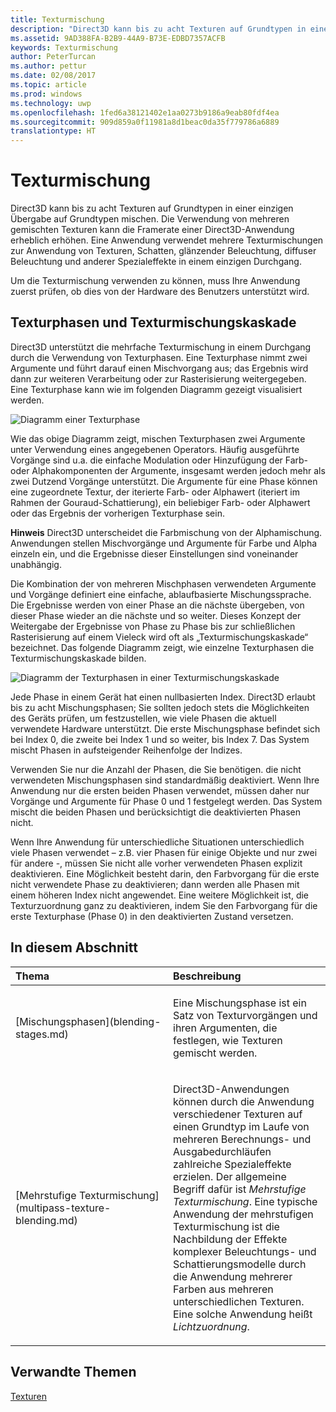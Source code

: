 ```yaml
---
title: Texturmischung
description: "Direct3D kann bis zu acht Texturen auf Grundtypen in einer einzigen Übergabe auf Grundtypen mischen."
ms.assetid: 9AD388FA-B2B9-44A9-B73E-EDBD7357ACFB
keywords: Texturmischung
author: PeterTurcan
ms.author: pettur
ms.date: 02/08/2017
ms.topic: article
ms.prod: windows
ms.technology: uwp
ms.openlocfilehash: 1fed6a38121402e1aa0273b9186a9eab80fdf4ea
ms.sourcegitcommit: 909d859a0f11981a8d1beac0da35f779786a6889
translationtype: HT
---
```

# <a name="texture-blending"></a>Texturmischung


Direct3D kann bis zu acht Texturen auf Grundtypen in einer einzigen Übergabe auf Grundtypen mischen. Die Verwendung von mehreren gemischten Texturen kann die Framerate einer Direct3D-Anwendung erheblich erhöhen. Eine Anwendung verwendet mehrere Texturmischungen zur Anwendung von Texturen, Schatten, glänzender Beleuchtung, diffuser Beleuchtung und anderer Spezialeffekte in einem einzigen Durchgang.

Um die Texturmischung verwenden zu können, muss Ihre Anwendung zuerst prüfen, ob dies von der Hardware des Benutzers unterstützt wird.

## <a name="span-idtexture-stages-and-the-texture-blending-cascadespanspan-idtexture-stages-and-the-texture-blending-cascadespanspan-idtexture-stages-and-the-texture-blending-cascadespantexture-stages-and-the-texture-blending-cascade"></a><span id="Texture-Stages-and-the-Texture-Blending-Cascade"></span><span id="texture-stages-and-the-texture-blending-cascade"></span><span id="TEXTURE-STAGES-AND-THE-TEXTURE-BLENDING-CASCADE"></span>Texturphasen und Texturmischungskaskade


Direct3D unterstützt die mehrfache Texturmischung in einem Durchgang durch die Verwendung von Texturphasen. Eine Texturphase nimmt zwei Argumente und führt darauf einen Mischvorgang aus; das Ergebnis wird dann zur weiteren Verarbeitung oder zur Rasterisierung weitergegeben. Eine Texturphase kann wie im folgenden Diagramm gezeigt visualisiert werden.

![Diagramm einer Texturphase](images/texstg.png)

Wie das obige Diagramm zeigt, mischen Texturphasen zwei Argumente unter Verwendung eines angegebenen Operators. Häufig ausgeführte Vorgänge sind u.a. die einfache Modulation oder Hinzufügung der Farb- oder Alphakomponenten der Argumente, insgesamt werden jedoch mehr als zwei Dutzend Vorgänge unterstützt. Die Argumente für eine Phase können eine zugeordnete Textur, der iterierte Farb- oder Alphawert (iteriert im Rahmen der Gouraud-Schattierung), ein beliebiger Farb- oder Alphawert oder das Ergebnis der vorherigen Texturphase sein.

**Hinweis** Direct3D unterscheidet die Farbmischung von der Alphamischung. Anwendungen stellen Mischvorgänge und Argumente für Farbe und Alpha einzeln ein, und die Ergebnisse dieser Einstellungen sind voneinander unabhängig.

 

Die Kombination der von mehreren Mischphasen verwendeten Argumente und Vorgänge definiert eine einfache, ablaufbasierte Mischungssprache. Die Ergebnisse werden von einer Phase an die nächste übergeben, von dieser Phase wieder an die nächste und so weiter. Dieses Konzept der Weitergabe der Ergebnisse von Phase zu Phase bis zur schließlichen Rasterisierung auf einem Vieleck wird oft als „Texturmischungskaskade“ bezeichnet. Das folgende Diagramm zeigt, wie einzelne Texturphasen die Texturmischungskaskade bilden.

![Diagramm der Texturphasen in einer Texturmischungskaskade](images/tcascade.png)

Jede Phase in einem Gerät hat einen nullbasierten Index. Direct3D erlaubt bis zu acht Mischungsphasen; Sie sollten jedoch stets die Möglichkeiten des Geräts prüfen, um festzustellen, wie viele Phasen die aktuell verwendete Hardware unterstützt. Die erste Mischungsphase befindet sich bei Index 0, die zweite bei Index 1 und so weiter, bis Index 7. Das System mischt Phasen in aufsteigender Reihenfolge der Indizes.

Verwenden Sie nur die Anzahl der Phasen, die Sie benötigen. die nicht verwendeten Mischungsphasen sind standardmäßig deaktiviert. Wenn Ihre Anwendung nur die ersten beiden Phasen verwendet, müssen daher nur Vorgänge und Argumente für Phase 0 und 1 festgelegt werden. Das System mischt die beiden Phasen und berücksichtigt die deaktivierten Phasen nicht.

Wenn Ihre Anwendung für unterschiedliche Situationen unterschiedlich viele Phasen verwendet – z.B. vier Phasen für einige Objekte und nur zwei für andere -, müssen Sie nicht alle vorher verwendeten Phasen explizit deaktivieren. Eine Möglichkeit besteht darin, den Farbvorgang für die erste nicht verwendete Phase zu deaktivieren; dann werden alle Phasen mit einem höheren Index nicht angewendet. Eine weitere Möglichkeit ist, die Texturzuordnung ganz zu deaktivieren, indem Sie den Farbvorgang für die erste Texturphase (Phase 0) in den deaktivierten Zustand versetzen.

## <a name="span-idin-this-sectionspanin-this-section"></a><span id="in-this-section"></span>In diesem Abschnitt


<table>
<colgroup>
<col width="50%" />
<col width="50%" />
</colgroup>
<thead>
<tr class="header">
<th align="left">Thema</th>
<th align="left">Beschreibung</th>
</tr>
</thead>
<tbody>
<tr class="odd">
<td align="left"><p>[Mischungsphasen](blending-stages.md)</p></td>
<td align="left"><p>Eine Mischungsphase ist ein Satz von Texturvorgängen und ihren Argumenten, die festlegen, wie Texturen gemischt werden.</p></td>
</tr>
<tr class="even">
<td align="left"><p>[Mehrstufige Texturmischung](multipass-texture-blending.md)</p></td>
<td align="left"><p>Direct3D-Anwendungen können durch die Anwendung verschiedener Texturen auf einen Grundtyp im Laufe von mehreren Berechnungs- und Ausgabedurchläufen zahlreiche Spezialeffekte erzielen. Der allgemeine Begriff dafür ist <em>Mehrstufige Texturmischung</em>. Eine typische Anwendung der mehrstufigen Texturmischung ist die Nachbildung der Effekte komplexer Beleuchtungs- und Schattierungsmodelle durch die Anwendung mehrerer Farben aus mehreren unterschiedlichen Texturen. Eine solche Anwendung heißt <em>Lichtzuordnung</em>.</p></td>
</tr>
</tbody>
</table>

 

## <a name="span-idrelated-topicsspanrelated-topics"></a><span id="related-topics"></span>Verwandte Themen


[Texturen](textures.md)

 

 




